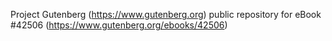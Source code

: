 Project Gutenberg (https://www.gutenberg.org) public repository for eBook #42506 (https://www.gutenberg.org/ebooks/42506)
